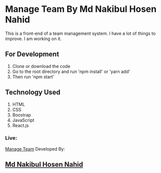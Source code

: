 # Manage Team By Md Nakibul Hosen Nahid
This is a front-end of a team management system. I have a lot of things to improve. I am working on it. 

## For Development

1. Clone or download the code
2. Go to the root directory and run 'npm install' or 'yarn add'
3. Then run 'npm start'

## Technology Used

1. HTML
2. CSS
3. Boostrap
4. JavaScript
5. React.js

### Live: 
[Manage Team](https://manage-team.netlify.app/)
Developed By: 
##  [Md Nakibul Hosen Nahid](https://www.linkedin.com/in/md-nakibul-hosen-nahid/)

